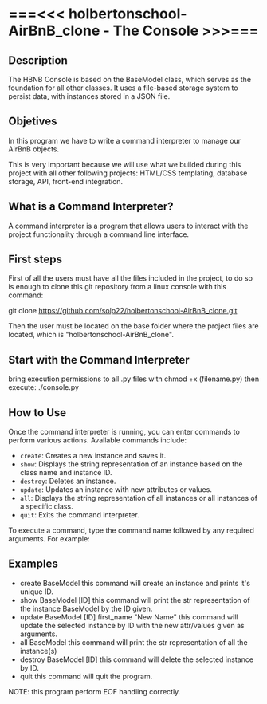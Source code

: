 # ===<<< holbertonschool-AirBnB_clone - The Console >>>===

## Description
The HBNB Console is based on the BaseModel class, which serves as the foundation for all other classes. It uses a file-based storage system to persist data, with instances stored in a JSON file.

## Objetives
In this program we have to write a command interpreter to manage our AirBnB objects.

This is very important because we will use what we builded during this project with all other following projects: HTML/CSS templating, database storage, API, front-end integration.

## What is a Command Interpreter?
A command interpreter is a program that allows users to interact with the project functionality through a command line interface.

## First steps
First of all the users must have all the files included in the project, to do so is enough to clone this git repository from a linux console with this command:

git clone https://github.com/solp22/holbertonschool-AirBnB_clone.git

Then the user must be located on the base folder where the project files are located, which is "holbertonschool-AirBnB_clone".

## Start with the Command Interpreter
bring execution permissions to all .py files with chmod +x (filename.py)
then execute: ./console.py


## How to Use
Once the command interpreter is running, you can enter commands to perform various actions. Available commands include:

- `create`: Creates a new instance and saves it.
- `show`: Displays the string representation of an instance based on the class name and instance ID.
- `destroy`: Deletes an instance.
- `update`: Updates an instance with new attributes or values.
- `all`: Displays the string representation of all instances or all instances of a specific class.
- `quit`: Exits the command interpreter.

To execute a command, type the command name followed by any required arguments. For example:

## Examples
- create BaseModel
this command will create an instance and prints it's unique ID.
- show BaseModel [ID]
this command will print the str representation of the instance BaseModel by the ID given.
- update BaseModel [ID] first_name "New Name"
this command will update the selected instance by ID with the new attr/values given as arguments.
- all BaseModel
this command will print the str representation of all the instance(s)
- destroy BaseModel [ID]
this command will delete the selected instance by ID.
- quit
this command will quit the program.

NOTE: this program perform EOF handling correctly.

